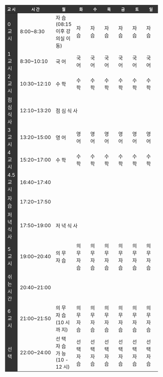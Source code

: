 <table>
  <colgroup>
    <col style="width: 5%" />
    <col style="width: 11.25%" />
    <col style="width: 10%" />
    <col style="width: 10%" />
    <col style="width: 10%" />
    <col style="width: 10%" />
    <col style="width: 10%" />
    <col style="width: 10%" />
    <col style="width: 10%" />
  </colgroup>
  <thead>
    <tr style="background-color: #333; color: #fff; font-size: 0.8em;">
      <th>교 시</th>
      <th>시 간</th>
      <th>월</th>
      <th>화</th>
      <th>수</th>
      <th>목</th>
      <th>금</th>
      <th>토</th>
      <th>일</th>
    </tr>
  </thead>
  <tbody>
    <tr>
      <td style="background-color: #333; color: #fff;">0 교 시</td>
      <td>8:00~8:30</td>
      <td>자 습<br>(08:15 이후 강의실 이동)</td>
      <td>자 습</td>
      <td>자 습</td>
      <td>자 습</td>
      <td>자 습</td>
      <td>자 습</td>
      <td>자 습</td>
    </tr>
    <tr>
      <td style="background-color: #333; color: #fff;">1 교 시</td>
      <td>8:30~10:10</td>
      <td>국 어</td>
      <td>국 어</td>
      <td>국 어</td>
      <td>국 어</td>
      <td>국 어</td>
      <td>국 어</td>
      <td>국 어</td>
    </tr>
    <tr>
      <td style="background-color: #333; color: #fff;">2 교 시</td>
      <td>10:30~12:10</td>
      <td>수 학</td>
      <td>수 학</td>
      <td>수 학</td>
      <td>수 학</td>
      <td>수 학</td>
      <td>수 학</td>
      <td>수 학</td>
    </tr>
    <tr>
      <td style="background-color: #333; color: #fff;">점심식사</td>
      <td>12:10~13:20</td>
      <td colspan="7">점 심 식 사</td>
    </tr>
    <tr>
      <td style="background-color: #333; color: #fff;">3 교 시</td>
      <td>13:20~15:00</td>
      <td>영 어</td>
      <td>영 어</td>
      <td>영 어</td>
      <td>영 어</td>
      <td>영 어</td>
      <td>영 어</td>
      <td>영 어</td>
    </tr>
    <tr>
      <td style="background-color: #333; color: #fff;">4 교 시</td>
      <td>15:20~17:00</td>
      <td>수 학</td>
      <td>수 학</td>
      <td>수 학</td>
      <td>수 학</td>
      <td>수 학</td>
      <td>수 학</td>
      <td>수 학</td>
    </tr>
    <tr>
      <td style="background-color: #333; color: #fff;">4.5 교 시</td>
      <td>16:40~17:40</td>
      <td></td>
      <td></td>
      <td></td>
      <td></td>
      <td></td>
      <td></td>
      <td></td>
    </tr>
    <tr>
      <td style="background-color: #333; color: #fff;">자 습</td>
      <td>17:20~17:50</td>
      <td></td>
      <td></td>
      <td></td>
      <td></td>
      <td></td>
      <td></td>
      <td></td>
    </tr>
    <tr>
      <td style="background-color: #333; color: #fff;">저 녁 식 사</td>
      <td>17:50~19:00</td>
      <td colspan="7">저 녁 식 사</td>
    </tr>
    <tr>
      <td style="background-color: #333; color: #fff;">5 교 시</td>
      <td>19:00~20:40</td>
      <td>의 무 자 습</td>
      <td>의 무 자 습</td>
      <td>의 무 자 습</td>
      <td>의 무 자 습</td>
      <td>의 무 자 습</td>
      <td>의 무 자 습</td>
      <td>의 무 자 습</td>
    </tr>
    <tr>
      <td style="background-color: #333; color: #fff;">쉬 는 시 간</td>
      <td>20:40~21:00</td>
      <td colspan="7"></td>
    </tr>
    <tr>
      <td style="background-color: #333; color: #fff;">6 교 시</td>
      <td>21:00~21:50</td>
      <td>의 무 자 습 (10 시 까 지)</td>
      <td>의 무 자 습</td>
      <td>의 무 자 습</td>
      <td>의 무 자 습</td>
      <td>의 무 자 습</td>
      <td>의 무 자 습</td>
      <td>의 무 자 습</td>
    </tr>
    <tr>
      <td style="background-color: #333; color: #fff;">선 택</td>
      <td>22:00~24:00</td>
      <td>선 택 자 습 가 능 (10 - 12 시)</td>
      <td>선 택 자 습</td>
      <td>선 택 자 습</td>
      <td>선 택 자 습</td>
      <td>선 택 자 습</td>
      <td>선 택 자 습</td>
      <td>선 택 자 습</td>
    </tr>
  </tbody>
</table>
